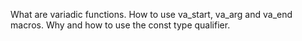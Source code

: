 What are variadic functions.
How to use va_start, va_arg and va_end macros.
Why and how to use the const type qualifier.
